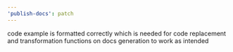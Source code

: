 ```yaml
---
'publish-docs': patch
---
```


code example is formatted correctly which is needed for code replacement and transformation functions on docs generation to work as intended
